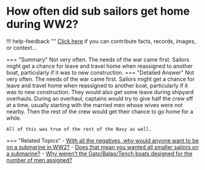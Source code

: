 # How often did sub sailors get home during WW2?

!!! help-feedback ""
    <a href="/feedback/" data-feedback-link>Click here</a>
    if you can contribute facts, records, images, or context…

<a id="summary"></a>
=== "Summary"
    Not very often. The needs of the war came first. Sailors might get a chance for leave and travel home when reassigned to another boat, particularly if it was to new construction.
=== "Detailed Answer"
    Not very often.  The needs of the war came first.  Sailors might get a chance for leave and travel home when reassigned to another boat, particularly if it was to new construction.  They would also get some leave during shipyard overhauls.  During an overhaul, captains would try to give half the crew off at a time, usually starting with the married men whose wives were not nearby.  Then the rest of the crew would get their chance to go home for a while.

    All of this was true of the rest of the Navy as well.
=== "Related Topics"
    - [With all the negatives, why would anyone want to be on a submarine in WW2?](./with-all-the-negatives-why-would-anyone-want-to-be-on-a-submarine-in-ww2.md#summary)
    - [Does that mean you wanted all smaller sailors on a submarine?](./does-that-mean-you-wanted-all-smaller-sailors-on-a-submarine.md#summary)
    - [Why weren’t the Gato/Balao/Tench boats designed for the number of men assigned?](./why-werent-the-gatobalaotench-boats-designed-for-the-number-of-men-assigned.md#summary)